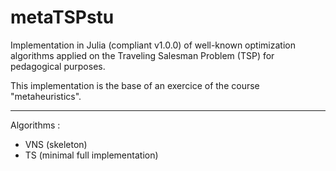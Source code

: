 # metaTSPstu

Implementation in Julia (compliant v1.0.0) of well-known optimization algorithms applied on the Traveling Salesman Problem (TSP) for pedagogical purposes.

This implementation is the base of an exercice of the course "metaheuristics".

-------

Algorithms :

- VNS (skeleton)
- TS (minimal full implementation)
